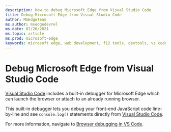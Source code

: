 ```yaml
---
description: How to debug Microsoft Edge from Visual Studio Code
title: Debug Microsoft Edge from Visual Studio Code
author: MSEdgeTeam
ms.author: msedgedevrel
ms.date: 07/26/2021
ms.topic: article
ms.prod: microsoft-edge
keywords: microsoft edge, web development, f12 tools, devtools, vs code, visual studio code, debugger
---
```

# Debug Microsoft Edge from Visual Studio Code  

[Visual Studio Code][VisualstudioCode] includes a built-in debugger for Microsoft Edge which can launch the browser or attach to an already running browser.  

This built-in debugger lets you debug your front-end JavaScript code line-by-line and see `console.log()` statements directly from [Visual Studio Code][VisualstudioCode].  

For more information, navigate to [Browser debugging in VS Code][BrowserDebuggingInVSCode].  

<!--links -->  

[VisualstudioCode]: https://code.visualstudio.com "Visual Studio Code"  
[BrowserDebuggingInVSCode]: https://code.visualstudio.com/docs/nodejs/browser-debugging "Debug Browser Apps using Visual Studio Code"   